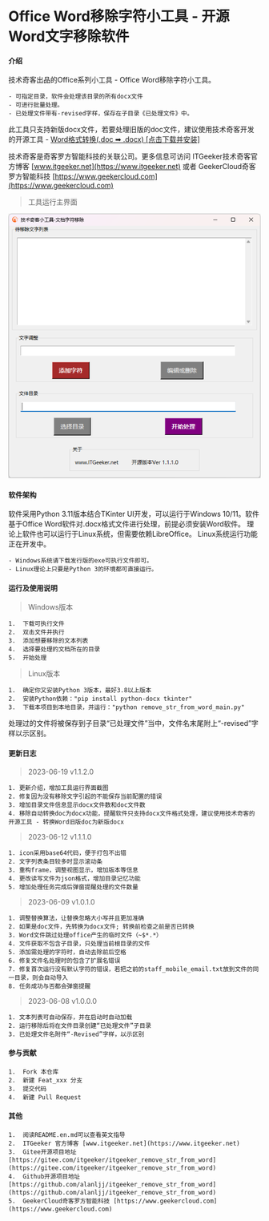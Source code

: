 # Office Word移除字符小工具 - 开源Word文字移除软件

#### 介绍
技术奇客出品的Office系列小工具 - Office Word移除字符小工具。

    - 可指定目录，软件会处理该目录的所有docx文件
    - 可进行批量处理。
    - 已处理文件带有-revised字样，保存在子目录《已处理文件》中。

此工具只支持新版docx文件，若要处理旧版的doc文件，建议使用技术奇客开发的开源工具 - [Word格式转换(.doc ➡ .docx) [点击下载并安装]](https://www.itgeeker.net/itgeeker-technical-service/itgeeker_convert_doc_to_docx/)

技术奇客是奇客罗方智能科技的关联公司。更多信息可访问 ITGeeker技术奇客官方博客 [www.itgeeker.net](https://www.itgeeker.net) 或者 GeekerCloud奇客罗方智能科技 [https://www.geekercloud.com](https://www.geekercloud.com)

>工具运行主界面

[![开源Word文字移除截图](remove_str_from_word_2023-06-12.png "开源Word文字移除工具")](https://www.itgeeker.net/itgeeker-technical-service/itgeeker_remove_str_from_word/)

#### 软件架构
软件采用Python 3.11版本结合TKinter UI开发，可以运行于Windows 10/11。软件基于Office Word软件对.docx格式文件进行处理，前提必须安装Word软件。
理论上软件也可以运行于Linux系统，但需要依赖LibreOffice。 Linux系统运行功能正在开发中。

    - Windows系统请下载发行版的exe可执行文件即可。
    - Linux理论上只要是Python 3的环境都可直接运行。

#### 运行及使用说明

> Windows版本

    1.  下载可执行文件
    2.  双击文件并执行
    3.  添加想要移除的文本列表
    4.  选择要处理的文档所在的目录
    5.  开始处理

> Linux版本

    1.  确定你又安装Python 3版本，最好3.8以上版本
    2.  安装Python依赖："pip install python-docx tkinter"
    3.  下载本项目到本地目录，并运行："python remove_str_from_word_main.py"

处理过的文件将被保存到子目录“已处理文件”当中，文件名末尾附上“-revised”字样以示区别。

#### 更新日志

> 2023-06-19 v1.1.2.0
 
    1. 更新介绍，增加工具运行界面截图
    2. 修复因为没有移除文字引起的不能保存当前配置的错误
    3. 增加目录文件信息显示docx文件数和doc文件数
    4. 移除自动转换doc为docx功能，提醒软件只支持docx文件格式处理，建议使用技术奇客的开源工具 - 转换Word旧版doc为新版docx

> 2023-06-12 v1.1.1.0
 
    1. icon采用base64代码，便于打包不出错
    2. 文字列表条目较多时显示滚动条
    3. 重构frame，调整视图显示，增加版本等信息
    4. 更改读写文件为json格式，增加目录记忆功能
    5. 增加处理任务完成后弹窗提醒处理的文件数量

> 2023-06-09 v1.0.1.0
 
    1. 调整替换算法，让替换忽略大小写并且更加准确
    2. 如果是doc文件，先转换为docx文件; 转换前检查之前是否已转换
    3. Word文件跳过处理office产生的临时文件（~$*.*）
    4. 文件获取不包含子目录，只处理当前根目录的文件
    5. 添加需处理的字符时，自动去除前后空格
    6. 修复文件名处理时的包含了扩展名错误
    7. 修复首次运行没有默认字符的错误，若把之前的staff_mobile_email.txt放到文件的同一目录，则会自动导入
    8. 任务成功与否都会弹窗提醒

> 2023-06-08 v1.0.0.0
 
    1. 文本列表可自动保存，并在启动时自动加载
    2. 运行移除后将在文件目录创建“已处理文件”子目录
    3. 已处理文件名附件“-Revised”字样，以示区别


#### 参与贡献

    1.  Fork 本仓库
    2.  新建 Feat_xxx 分支
    3.  提交代码
    4.  新建 Pull Request


#### 其他

    1.  阅读README.en.md可以查看英文指导
    2.  ITGeeker 官方博客 [www.itgeeker.net](https://www.itgeeker.net)
    3.  Gitee开源项目地址 [https://gitee.com/itgeeker/itgeeker_remove_str_from_word](https://gitee.com/itgeeker/itgeeker_remove_str_from_word) 
    4.  Github开源项目地址 [https://github.com/alanljj/itgeeker_remove_str_from_word](https://github.com/alanljj/itgeeker_remove_str_from_word) 
    5.  GeekerCloud奇客罗方智能科技 [https://www.geekercloud.com](https://www.geekercloud.com)
